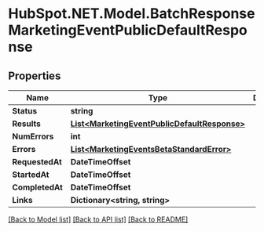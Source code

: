 # HubSpot.NET.Model.BatchResponseMarketingEventPublicDefaultResponse

## Properties

Name | Type | Description | Notes
------------ | ------------- | ------------- | -------------
**Status** | **string** |  | 
**Results** | [**List&lt;MarketingEventPublicDefaultResponse&gt;**](MarketingEventPublicDefaultResponse.md) |  | 
**NumErrors** | **int** |  | [optional] 
**Errors** | [**List&lt;MarketingEventsBetaStandardError&gt;**](MarketingEventsBetaStandardError.md) |  | [optional] 
**RequestedAt** | **DateTimeOffset** |  | [optional] 
**StartedAt** | **DateTimeOffset** |  | 
**CompletedAt** | **DateTimeOffset** |  | 
**Links** | **Dictionary&lt;string, string&gt;** |  | [optional] 

[[Back to Model list]](../README.md#documentation-for-models) [[Back to API list]](../README.md#documentation-for-api-endpoints) [[Back to README]](../README.md)

